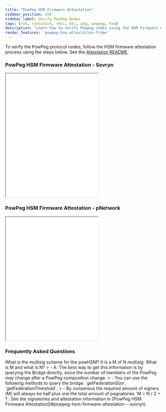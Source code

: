 ```yaml
---
title: "PowPeg HSM Firmware Attestation"
sidebar_position: 250
sidebar_label: Verify PowPeg Nodes
tags: [rsk, rootstock, rbtc, btc, peg, powpeg, hsm]
description: "Learn how to verify Powpeg nodes using the HSM Firmware Attestation."
render_features: 'powpeg-hsm-attestation-frame'
---
```


To verify the PowPeg protocol  nodes, follow the HSM firmware attestation process using the steps below. See the [Attestation README](https://github.com/rsksmart/rsk-powhsm/blob/2.3.5/docs/attestation.md).

### PowPeg HSM Firmware Attestation - Sovryn

<iframe class="w-100 rounded-4" src="/img/rsk/architecture/powpeg-hsm-attestation/sovryn.html" title="Sovryn" height="400"></iframe>

### PowPeg HSM Firmware Attestation - pNetwork

<iframe class="w-100 rounded-4" src="/img/rsk/architecture/powpeg-hsm-attestation/pnetwork.html" title="pNetwork" height="400"></iframe>

### Frequently Asked Questions

<Accordion>
  <Accordion.Item eventKey="1">
    <Accordion.Header as="h3">What is the multisig scheme for the powHSM? It is a M of N multisig. 
What is M and what is N?</Accordion.Header>
    <Accordion.Body>
        > - A: The best way to get this information is by querying the Bridge directly, since the number of members of the PowPeg may change after a PowPeg composition change. 
        > - You can use the following methods to query the bridge: `getFederationSize`, `getFederationThreshold`. 
        > - By consensus the required amount of signers (M) will always be half plus one the total amount of pegnatories  `M = N / 2 + 1`. See the signatories and attestation information in [PowPeg HSM Firmware Attestation](#powpeg-hsm-firmware-attestation---sovryn).
    </Accordion.Body>
  </Accordion.Item>
</Accordion>